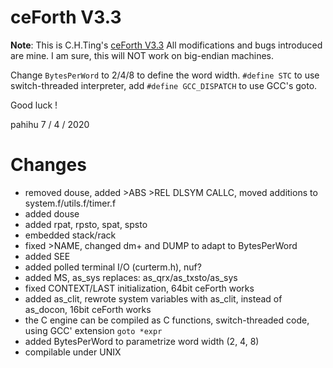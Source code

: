 ceForth V3.3
============

**Note**: This is C.H.Ting's [ceForth V3.3](http://www.forth.org/OffeteStore/2177-ceForth_33_macroAssemblerVS2019.zip) All modifications and bugs introduced are mine. I am sure, this will NOT work on big-endian machines.

Change `BytesPerWord` to 2/4/8 to define the word width. `#define STC` to use switch-threaded interpreter, add `#define GCC_DISPATCH` to use GCC's goto. 

Good luck !


pahihu    7 / 4 / 2020


Changes
=======

* removed douse, added >ABS >REL DLSYM CALLC, moved additions to system.f/utils.f/timer.f
* added douse
* added rpat, rpsto, spat, spsto
* embedded stack/rack
* fixed >NAME, changed dm+ and DUMP to adapt to BytesPerWord
* added SEE
* added polled terminal I/O (curterm.h), nuf?
* added MS, as_sys replaces: as_qrx/as_txsto/as_sys
* fixed CONTEXT/LAST initialization, 64bit ceForth works
* added as_clit, rewrote system variables with as_clit, instead of as_docon, 16bit ceForth works
* the C engine can be compiled as C functions, switch-threaded code, using GCC' extension `goto *expr`
* added BytesPerWord to parametrize word width (2, 4, 8)
* compilable under UNIX

